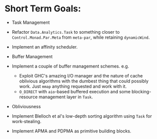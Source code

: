 # Short Term Goals:

* Task Management
 * Refactor `Data.Analytics.Task` to something closer to `Control.Monad.Par.Meta` from `meta-par`, while retaining `dynamicWind`.
 * Implement an affinity scheduler.

* Buffer Management
 * Implement a couple of buffer management schemes. e.g.
     * Exploit GHC's amazing I/O manager and the nature of cache oblivious algorithms with the dumbest thing that could possibly work.
       Just `mmap` anything requested and work with it.
     * `O_DIRECT` with `aio`-based buffered execution and some blocking-resource management layer in `Task`.

* Obliviousness
 * Implement Blelloch et al's low-depth sorting algorithm using `Task` for work-stealing.
 * Implement APMA and PDPMA as primitive building blocks.
